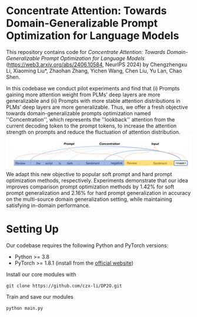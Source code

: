 # Concentrate Attention: Towards Domain-Generalizable Prompt Optimization for Language Models
This repository contains code for *Concentrate Attention: Towards Domain-Generalizable Prompt Optimization for Language Models* (https://web3.arxiv.org/abs/2406.10584, NeurIPS 2024) by Chengzhengxu Li, Xiaoming Liu*, Zhaohan Zhang, Yichen Wang, Chen Liu, Yu Lan, Chao Shen. 

In this codebase we conduct pilot experiments and find that (i) Prompts gaining more attention weight from PLMs’ deep layers are more generalizable and (ii) Prompts with more stable attention distributions in PLMs’ deep layers are more generalizable. Thus, we offer a fresh objective towards domain-generalizable prompts optimization named ''Concentration'', which represents the ''lookback'' attention from the current decoding token to the prompt tokens, to increase the attention strength on prompts and reduce the fluctuation of attention distribution. 
![](figure.png)
We adapt this new objective to popular soft prompt and hard prompt optimization methods, respectively. Experiments demonstrate that our idea improves comparison prompt optimization methods by 1.42% for soft prompt generalization and 2.16% for hard prompt generalization in accuracy on the multi-source domain generalization setting, while maintaining satisfying in-domain performance. 

# Setting Up

Our codebase requires the following Python and PyTorch versions: 
* Python >= 3.8
* PyTorch >= 1.8.1 (install from the [official website](https://pytorch.org/get-started/locally/))

Install our core modules with
```
git clone https://github.com/czx-li/DP2O.git
```
Train and save our modules
```
python main.py
```

